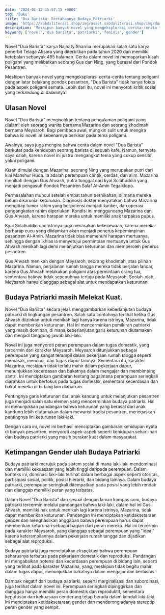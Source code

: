 ```yaml
---
date: '2024-01-12 15:57:15 +0800'
tag: 'Buku'
title: 'Dua Barista: Bertahannya Budaya Patriarki'
image: 'https://sabdaliterasi.shop/img/asset.sabdaliterasi.shop/img/dua-barista-bertahannya-budaya-patriarki.jpg'
description: 'Meskipun banyak novel yang mengeksplorasi cerita-cerita tentang poligami dengan latar belakang pondok pesantren, Dua Barista.'
keyword: ['novel','dua barista','patriarki','feminis','gender']
---
```

<p>Novel "Dua Barista" karya Najhaty Sharma merupakan salah satu karya penerbit Telaga Aksara yang diterbitkan pada tahun 2020 dan memiliki ketebalan sebanyak 495 halaman. Cerita dalam novel ini memaparkan kisah poligami yang melibatkan seorang Gus dan Ning, yang berasal dari Pondok Pesantren.</p><p>Meskipun banyak novel yang mengeksplorasi cerita-cerita tentang poligami dengan latar belakang pondok pesantren, "Dua Barista" tidak hanya fokus pada aspek poligami semata. Lebih dari itu, novel ini menyoroti kritik sosial yang terkandung di dalamnya.</p><h2>Ulasan Novel</h2><p>Novel "Dua Barista" mengisahkan tentang pengalaman poligami yang dialami oleh seorang wanita bernama Mazarina dan seorang khodimah bernama Meysaroh. Bagi pembaca awal, mungkin sulit untuk mengira bahwa isi novel ini sebenarnya berkisar pada tema poligami.</p><p>Awalnya, saya juga mengira bahwa cerita dalam novel "Dua Barista" berkutat pada kehidupan seorang barista di sebuah kafe. Namun, ternyata saya salah, karena novel ini justru mengangkat tema yang cukup sensitif, yakni poligami.</p><p>Kisah dimulai dengan Mazarina, seorang Ning yang merupakan putri dari kiai Manshur Huda. Ia adalah perempuan cantik, cerdas, dan alim. Mazarina menikah dengan Gus Ahvash, putra tunggal dari kyai Solahuddin yang menjadi pengasuh Pondok Pesantren Salaf Al-Amin Tegalklopo.</p><p>Permasalahan muncul setelah empat tahun pernikahan, di mana mereka belum dikaruniai keturunan. Diagnosis dokter menyatakan bahwa Mazarina mengidap tumor rahim yang berpotensi menjadi kanker, dan operasi pengangkatan rahim diperlukan. Kondisi ini mengguncang Mazarina dan Gus Ahvash, karena harapan mereka untuk memiliki anak terpaksa pupus.</p><p>Kyai Solahuddin dan istrinya juga merasakan kekecewaan, karena mereka berharap cucu yang diidamkan akan menjadi penerus kepemimpinan pesantren Al-Amin. Mazarina tidak bisa memenuhi harapan mertuanya, sehingga dengan ikhlas ia menyetujui permintaan mertuanya untuk Gus Ahvash menikah lagi demi melanjutkan keturunan dan memperoleh penerus pesantren.</p><p>Gus Ahvash menikah dengan Meysaroh, seorang khodimah, atas pilihan Mazarina. Namun, perjalanan rumah tangga mereka tidak berjalan lancar, karena Gus Ahvash melakukan poligami atas permintaan orang tua, sementara hatinya tidak sepenuhnya tertuju pada Meysaroh. Seolah-olah, Meysaroh hanya dianggap sebagai alat untuk mendapatkan keturunan.</p><h2>Budaya Patriarki masih Melekat Kuat.</h2><p>Novel "Dua Barista" secara jelas menggambarkan keberlanjutan budaya patriarki di lingkungan pesantren. Salah satu contohnya terlihat ketika Gus Ahvash diizinkan untuk menikah lagi hanya karena istrinya, Mazarina, tidak dapat memberikan keturunan. Hal ini mencerminkan pemikiran patriarki yang masih dominan, di mana keberlanjutan garis keturunan diutamakan dan menjadi tanggung jawab laki-laki.</p><p>Novel ini juga menyoroti peran perempuan dalam tugas domestik, yang tercermin dari karakter Meysaroh. Meysaroh ditunjukkan sebagai perempuan yang sangat terampil dalam pekerjaan rumah tangga seperti memasak, mencuci, dan tugas dapur lainnya. Sementara itu, karakter Mazarina, meskipun tidak terlalu mahir dalam pekerjaan dapur, menunjukkan kecerdasan dan bakatnya dalam mengajar dan membimbing santri. Ini menciptakan gambaran tentang bagaimana perempuan seringkali diarahkan untuk berfokus pada tugas domestik, sementara kecerdasan dan bakat mereka di bidang lain diabaikan.</p><p>Pentingnya garis keturunan dari anak kandung untuk melanjutkan pesantren juga menjadi salah satu elemen yang mencerminkan budaya patriarki. Hal ini menunjukkan pandangan bahwa keturunan yang berasal dari anak kandung lebih diutamakan dalam mewarisi tradisi pesantren, menegaskan pentingnya lini keturunan laki-laki.</p><p>Dengan cara ini, novel ini berhasil menciptakan gambaran kehidupan nyata di banyak pesantren, menyoroti aspek-aspek seperti kehidupan sehari-hari dan budaya patriarki yang masih berakar kuat dalam masyarakat.</p><h2>Ketimpangan Gender ulah Budaya Patriarki</h2><p>Budaya patriarki merujuk pada sistem sosial di mana laki-laki mendominasi dan memiliki kekuasaan yang lebih tinggi daripada perempuan. Dalam konteks ini, dominasi laki-laki terlihat dalam berbagai aspek seperti otoritas, partisipasi sosial, politik, posisi hierarki, dan bidang lainnya. Dalam budaya patriarki, perempuan seringkali ditempatkan pada posisi yang lebih rendah dan dianggap memiliki peran yang terbatas.</p><p>Dalam Novel "Dua Barista" dan sesuai dengan laman kompas.com, budaya patriarki tercermin melalui pandangan bahwa laki-laki, dalam hal ini Gus Ahvash, memiliki hak untuk menikah lagi karena istrinya, Mazarina, tidak dapat memberikan keturunan. Pandangan ini menciptakan ketidaksetaraan gender dan menghasilkan anggapan bahwa perempuan harus dapat memberikan keturunan sebagai bagian dari peran mereka. Hal ini tercermin pada karakter Meysaroh, yang dianggap sebagai perempuan yang "ideal" karena keterampilannya dalam pekerjaan rumah tangga dan dijadikan sebagai alat reproduksi.</p><p>Budaya patriarki juga menciptakan ekspektasi bahwa perempuan seharusnya terbatas pada pekerjaan domestik dan reproduksi. Pandangan ini mengabaikan potensi dan kecerdasan perempuan di bidang lain, seperti yang terlihat pada karakter Mazarina, yang, meskipun tidak begitu mahir dalam tugas dapur, menunjukkan bakatnya dalam mengajar dan berbisnis.</p><p>Dampak negatif dari budaya patriarki, seperti marginalisasi dan subordinasi, juga terlihat dalam novel ini. Perempuan seringkali dipinggirkan dan dianggap hanya memiliki peran domestik dan reproduktif, sementara keputusan dan kekuasaan cenderung tetap berada dalam kendali laki-laki. Ini menciptakan ketidaksetaraan gender dan mendorong adanya stereotip peran gender yang sempit.</p>
